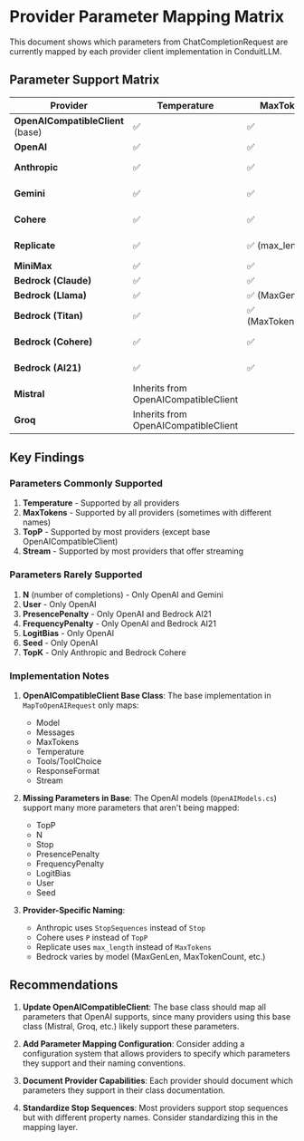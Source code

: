 # Provider Parameter Mapping Matrix

This document shows which parameters from ChatCompletionRequest are currently mapped by each provider client implementation in ConduitLLM.

## Parameter Support Matrix

| Provider | Temperature | MaxTokens | TopP | N | Stream | Stop | User | PresencePenalty | FrequencyPenalty | LogitBias | Seed | TopK |
|----------|------------|-----------|------|---|--------|------|------|-----------------|------------------|-----------|------|------|
| **OpenAICompatibleClient** (base) | ✅ | ✅ | ❌ | ❌ | ✅ | ❌ | ❌ | ❌ | ❌ | ❌ | ❌ | ❌ |
| **OpenAI** | ✅ | ✅ | ✅ | ✅ | ✅ | ✅ | ✅ | ✅ | ✅ | ✅ | ✅ | ❌ |
| **Anthropic** | ✅ | ✅ | ✅ | ❌ | ✅ | ✅ (StopSequences) | ❌ | ❌ | ❌ | ❌ | ❌ | ✅ |
| **Gemini** | ✅ | ✅ | ✅ | ✅ (CandidateCount) | ❌ | ✅ (StopSequences) | ❌ | ❌ | ❌ | ❌ | ❌ | ❌ (commented) |
| **Cohere** | ✅ | ✅ | ✅ (P) | ❌ | ✅ | ✅ (StopSequences) | ❌ | ❌ | ❌ | ❌ | ❌ | ❌ |
| **Replicate** | ✅ | ✅ (max_length) | ✅ | ❌ | ❌ | ✅ (stop_sequences) | ❌ | ❌ | ❌ | ❌ | ❌ | ❌ |
| **MiniMax** | ✅ | ✅ | ✅ | ❌ | ✅ | ❌ | ❌ | ❌ | ❌ | ❌ | ❌ | ❌ |
| **Bedrock (Claude)** | ✅ | ✅ | ✅ | ❌ | ✅ | ❌ | ❌ | ❌ | ❌ | ❌ | ❌ | ❌ |
| **Bedrock (Llama)** | ✅ | ✅ (MaxGenLen) | ✅ | ❌ | ❌ | ❌ | ❌ | ❌ | ❌ | ❌ | ❌ | ❌ |
| **Bedrock (Titan)** | ✅ | ✅ (MaxTokenCount) | ✅ | ❌ | ❌ | ✅ (StopSequences) | ❌ | ❌ | ❌ | ❌ | ❌ | ❌ |
| **Bedrock (Cohere)** | ✅ | ✅ | ✅ (P) | ❌ | ❌ | ✅ (StopSequences) | ❌ | ❌ | ❌ | ❌ | ❌ | ✅ (K) |
| **Bedrock (AI21)** | ✅ | ✅ | ✅ | ❌ | ❌ | ✅ (StopSequences) | ❌ | ✅ | ✅ | ❌ | ❌ | ❌ |
| **Mistral** | Inherits from OpenAICompatibleClient | | | | | | | | | | | |
| **Groq** | Inherits from OpenAICompatibleClient | | | | | | | | | | | |

## Key Findings

### Parameters Commonly Supported
1. **Temperature** - Supported by all providers
2. **MaxTokens** - Supported by all providers (sometimes with different names)
3. **TopP** - Supported by most providers (except base OpenAICompatibleClient)
4. **Stream** - Supported by most providers that offer streaming

### Parameters Rarely Supported
1. **N** (number of completions) - Only OpenAI and Gemini
2. **User** - Only OpenAI
3. **PresencePenalty** - Only OpenAI and Bedrock AI21
4. **FrequencyPenalty** - Only OpenAI and Bedrock AI21
5. **LogitBias** - Only OpenAI
6. **Seed** - Only OpenAI
7. **TopK** - Only Anthropic and Bedrock Cohere

### Implementation Notes

1. **OpenAICompatibleClient Base Class**: The base implementation in `MapToOpenAIRequest` only maps:
   - Model
   - Messages
   - MaxTokens
   - Temperature
   - Tools/ToolChoice
   - ResponseFormat
   - Stream

2. **Missing Parameters in Base**: The OpenAI models (`OpenAIModels.cs`) support many more parameters that aren't being mapped:
   - TopP
   - N
   - Stop
   - PresencePenalty
   - FrequencyPenalty
   - LogitBias
   - User
   - Seed

3. **Provider-Specific Naming**:
   - Anthropic uses `StopSequences` instead of `Stop`
   - Cohere uses `P` instead of `TopP`
   - Replicate uses `max_length` instead of `MaxTokens`
   - Bedrock varies by model (MaxGenLen, MaxTokenCount, etc.)

## Recommendations

1. **Update OpenAICompatibleClient**: The base class should map all parameters that OpenAI supports, since many providers using this base class (Mistral, Groq, etc.) likely support these parameters.

2. **Add Parameter Mapping Configuration**: Consider adding a configuration system that allows providers to specify which parameters they support and their naming conventions.

3. **Document Provider Capabilities**: Each provider should document which parameters they support in their class documentation.

4. **Standardize Stop Sequences**: Most providers support stop sequences but with different property names. Consider standardizing this in the mapping layer.
